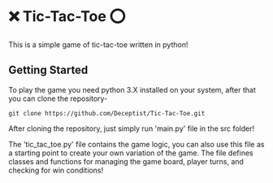 # ❌ Tic-Tac-Toe ⭕
This is a simple game of tic-tac-toe written in python!

## Getting Started
To play the game you need python 3.X installed on your system, after that you can clone the repository-
```
git clone https://github.com/Deceptist/Tic-Tac-Toe.git
```

After cloning the repository, just simply run 'main.py' file in the src folder!  

The 'tic_tac_toe.py' file contains the game logic, you can also use this file as a starting point to create your own variation of the game. The file defines classes and functions for managing the game board, player turns, and checking for win conditions!
